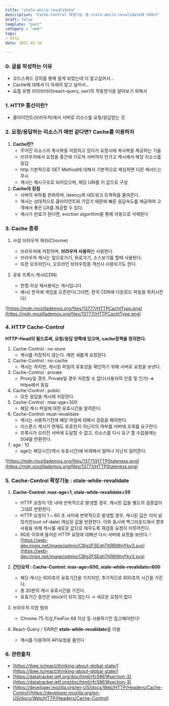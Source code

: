 ```yaml
---
title: "stale-while-revalidate"  
description: "Cache-Control 확장기능 중 stale-while-revalidate에 대해서"
draft: false 
template: "post"
category : "web"
tags:
- http
date: 2021-05-16

---
```

### 0. 글을 작성하는 이유

- 코드스쿼드 강의를 통해 알게 되었는데 더 알고싶어서...
- Cache에 대해서 더 자세히 알고 싶어서...
- 요즘 유행 라이브러리(react-query, swr)의 작동방식을 알아보기 위해서

### 1. HTTP 통신이란?

- 클라이언트(브라우저)에서 서버로 리소스를 요청/응답받는 것

### 2. 요청/응답하는 리소스가 매번 같다면? Cache를 이용하자

1. **Cache란?**
    - 주어진 리소스의 복사복을 저장하고 있다가 요청시에 복사복을 제공하는 기술
    - 브라우저에서 요청을 중간에 가로쳐 서버까지 안가고 캐시에서 해당 리소스를 응답
    - http 기본적으로 GET Method에 대해서 기본적으로 캐싱하면 다른 메서드는 무시
    - 캐시는 해시구조로 되어있으며, 해당 URI를 키 값으로 구성
2. **Cache의 장점**
    - 서버의 부하를 완화하며, latency와 네트워크 트랙픽을 줄여준다.
    - 캐시는 상대적으로 클라이언트와 가깝기 때문에 빠른 응답속도를 제공하여 고객에서 좋은 UX를 제공할 수 있다.
    - 캐시가 만료가 된다면, eviction algorithm을 통해 자동으로 삭제된다


### 3. Cache 종류

1. 사설 브라우저 캐쉬(Chorme)
    - 브라우저에 저장하며, **브라우저 사용자**만 사용한다.
    - 브라우저 캐시는 앞으로가기, 뒤로가기, 소스보기를 할때 사용된다.
    - 또한 오프라인시, 오프라인 브라우징을 개선시 사용되기도 한다.

2. 공유 프록시 캐시(CDN)

    - 한명 이상 재사용되는 캐시입니다
    - 예시) 한국에 게임을 오픈한다(그러면, 한국 CDN에 다운로드 파일을 위치시킨다)

  ![https://mdn.mozillademos.org/files/13777/HTTPCachtType.png](https://mdn.mozillademos.org/files/13777/HTTPCachtType.png)

### 4. HTTP Cache-Control

**HTTP-Head의 필드로써, 요청/응답 양쪽에 있으며, cache정책을 정의한다.**

1. Cache-Control : no-store
    - 캐시를 저장하지 않는다. 매번 새롭게 요청된다.
2. Cache-Control : no-cache
    - 캐시는 하지만, 캐시된 파일의 유효성을 확인하기 위해 서버로 요청을 보낸다.
3. Cache-Control : private
    - Proxy일 경우, Private일 경우 저장할 수 없다(사용자의 인증 및 인가) ⇒ https에서 동일
4. Cache-Control : public
    - 모든 응답을 캐시에 저장한다.
5. Cache-Control : max-age=300
    - 해당 캐시 파일에 대한 유효시간을 알려준다.
6. Cache-Control: must-revalidate
    - 캐시는 사용하기전에 해당 파일에 대해서 검증을 해야한다.
    - 리스폰스 캐시가 현재도 유효한지 아닌지의 여부를 서버에 조회를 요구한다.
    - 프록시가 오리진 서버에 도달할 수 없고, 리소스를 다시 요구 할 수없을때는 504를 반환한다.
7. age : 10
    - age는 해당시간(캐시 유효시간)에 비례해서  얼마나 지난지 알려준다.

![https://mdn.mozillademos.org/files/13771/HTTPStaleness.png](https://mdn.mozillademos.org/files/13771/HTTPStaleness.png)

### 5. Cache-Control 확장기능 : stale-while-revalidate

1. **Cache-Control: max-age=1, stale-while-revalidate=59**
    - HTTP 요청이 1초 내에 반복적으로 발생할 경우, 캐시된 값을 별도의 검증없이 그대로 반환한다.
    - HTTP 요청이 1 ~ 60 초 사이에 반복적으로 발생할 경우, 캐시된 값은 이미 낡았지만(out-of-date) 캐싱된 값을 반환한다. 이와 동시에 백그라운드에서 향후 사용을 위해 캐시를 새로운 값으로 채우도록 재검증 요청이 이루어진다.
    - 60초 이후에 들어온 HTTP 요청에 대해선 다시 서버에 요청을 보낸다.
  ![https://web-dev.imgix.net/image/admin/C8lg2FSEqhTKR6WmYky3.svg](https://web-dev.imgix.net/image/admin/C8lg2FSEqhTKR6WmYky3.svg)
      

2. **간단요약 : Cache-Control: max-age=600, stale-while-revalidate=600**
   - 해당 캐시는 600초의 유효기간을 가지지만, 추가적으로 600초의 시간을 가진다.
   - 총 20분의 캐시 유효시간을 가진다. 
   - 유효기간 동안은 block이 되지 않는다 → 새로운 요청이 없다


2. 브라우저 지원 범위

    - Chrome 75 이상,FireFox 68 이상 등 사용하기전 참고해야한다!

3. React-Query / SWR은 **stale-while-revalidate**를 이용

    - 캐시를 이용하여 API요청을 줄인다
    


### **6. 관련출처**

- [https://jbee.io/react/thinking-about-global-state/](https://jbee.io/react/thinking-about-global-state/)
- [https://datatracker.ietf.org/doc/html/rfc5861#section-3](https://datatracker.ietf.org/doc/html/rfc5861#section-3)
- [https://developer.mozilla.org/en-US/docs/Web/HTTP/Headers/Cache-Control](https://developer.mozilla.org/en-US/docs/Web/HTTP/Headers/Cache-Control)
